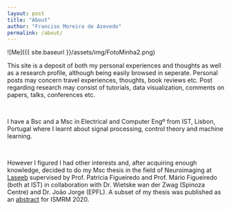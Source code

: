```yaml
---
layout: post
title: "About"
author: "Franciso Moreira de Azevedo"
permalink: /about/
---
```


![Me]({{ site.baseurl }}/assets/img/FotoMinha2.png)

This site is a deposit of both my personal experiences and thoughts as well as a research profile, although being easily browsed in seperate. Personal posts may concern travel experiences, thoughts, book reviews etc. Post regarding research may consist of tutorials, data visualization, comments on papers, talks, conferences etc.

<br>

I have a Bsc and a Msc in Electrical and Computer Engº from IST, Lisbon, Portugal where I learnt about signal processing, control theory and machine learning. 

<br>

However I figured I had other interests and, after acquiring enough knowledge, decided to do my Msc thesis in the field of Neuroimaging at [Laseeb](https://www.laseeb.org/) supervised by Prof. Patrícia Figueiredo and Prof. Mário Figueiredo (both at IST) in collaboration with Dr. Wietske wan der Zwag (Spinoza Centre) and Dr. João Jorge (EPFL). A subset of my thesis was published as an [abstract](https://submissions2.mirasmart.com/ISMRM2020/ViewSubmission.aspx?sbmID=5028) for ISMRM 2020.


